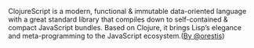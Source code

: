 ClojureScript is a modern, functional & immutable data-oriented language with a great standard library that compiles down to self-contained & compact JavaScript bundles. Based on Clojure, it brings Lisp’s elegance and meta-programming to the JavaScript ecosystem.([By @orestis](https://clojureverse.org/t/how-do-you-introduce-clojurescript-to-beginners-in-one-sentence/2004/7))
